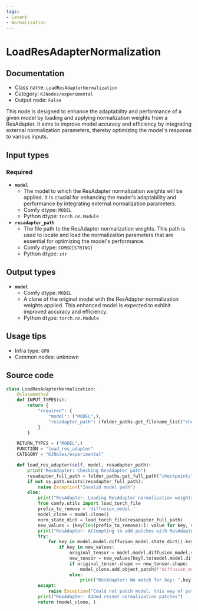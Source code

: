 ```yaml
---
tags:
- Latent
- Normalization
---
```


# LoadResAdapterNormalization
## Documentation
- Class name: `LoadResAdapterNormalization`
- Category: `KJNodes/experimental`
- Output node: `False`

This node is designed to enhance the adaptability and performance of a given model by loading and applying normalization weights from a ResAdapter. It aims to improve model accuracy and efficiency by integrating external normalization parameters, thereby optimizing the model's response to various inputs.
## Input types
### Required
- **`model`**
    - The model to which the ResAdapter normalization weights will be applied. It is crucial for enhancing the model's adaptability and performance by integrating external normalization parameters.
    - Comfy dtype: `MODEL`
    - Python dtype: `torch.nn.Module`
- **`resadapter_path`**
    - The file path to the ResAdapter normalization weights. This path is used to locate and load the normalization parameters that are essential for optimizing the model's performance.
    - Comfy dtype: `COMBO[STRING]`
    - Python dtype: `str`
## Output types
- **`model`**
    - Comfy dtype: `MODEL`
    - A clone of the original model with the ResAdapter normalization weights applied. This enhanced model is expected to exhibit improved accuracy and efficiency.
    - Python dtype: `torch.nn.Module`
## Usage tips
- Infra type: `GPU`
- Common nodes: unknown


## Source code
```python
class LoadResAdapterNormalization:
    @classmethod
    def INPUT_TYPES(s):
        return {
            "required": {
                "model": ("MODEL",),
                "resadapter_path": (folder_paths.get_filename_list("checkpoints"), )
            } 
        }

    RETURN_TYPES = ("MODEL",)
    FUNCTION = "load_res_adapter"
    CATEGORY = "KJNodes/experimental"

    def load_res_adapter(self, model, resadapter_path):
        print("ResAdapter: Checking ResAdapter path")
        resadapter_full_path = folder_paths.get_full_path("checkpoints", resadapter_path)
        if not os.path.exists(resadapter_full_path):
            raise Exception("Invalid model path")
        else:
            print("ResAdapter: Loading ResAdapter normalization weights")
            from comfy.utils import load_torch_file
            prefix_to_remove = 'diffusion_model.'
            model_clone = model.clone()
            norm_state_dict = load_torch_file(resadapter_full_path)
            new_values = {key[len(prefix_to_remove):]: value for key, value in norm_state_dict.items() if key.startswith(prefix_to_remove)}
            print("ResAdapter: Attempting to add patches with ResAdapter weights")
            try:
                for key in model.model.diffusion_model.state_dict().keys():
                    if key in new_values:
                        original_tensor = model.model.diffusion_model.state_dict()[key]
                        new_tensor = new_values[key].to(model.model.diffusion_model.dtype)
                        if original_tensor.shape == new_tensor.shape:
                            model_clone.add_object_patch(f"diffusion_model.{key}.data", new_tensor)
                        else:
                            print("ResAdapter: No match for key: ",key)
            except:
                raise Exception("Could not patch model, this way of patching was added to ComfyUI on March 3rd 2024, is your ComfyUI up to date?")
            print("ResAdapter: Added resnet normalization patches")
            return (model_clone, )

```
